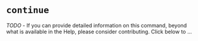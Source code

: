 # `continue`

_TODO_ - If you can provide detailed information on this command, beyond what is available in the Help, please consider contributing. Click below to ...
